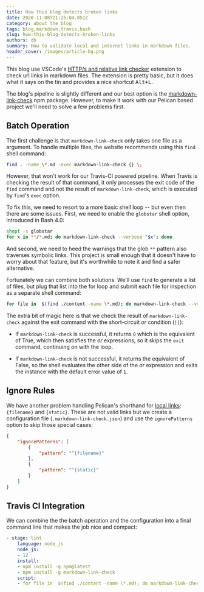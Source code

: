 ```yaml
---
title: How this blog detects broken links
date: 2020-11-08T21:25:04.051Z
category: about the blog
tags: blog,markdown,travis,bash
slug: how-this-blog-detects-broken-links
authors: db
summary: How to validate local and internet links in markdown files.
header_cover: /images/article-bg.png
---
```


This blog use VSCode's [HTTP/s and relative link checker] extension to check url links in markdown files.  The extension is pretty basic, but it does what it says on the tin and provides a nice shortcut <kbd>Alt+L</kbd>.

The blog's pipeline is slightly different and our best option is the [markdown-link-check] npm package.  However, to make it work with our Pelican based project we'll need to solve a few problems first.

## Batch Operation

The first challenge is that `markdown-link-check` only takes one file as a argument.  To handle multiple files, the website recommends using this `find` shell command:

```bash
find . -name \*.md -exec markdown-link-check {} \;
```

However, that won't work for our Travis-CI powered pipeline.  When Travis is checking the result of that command, it only processes the exit code of the `find` command and not the result of `markdown-link-check`, which is executed by `find`'s `exec` option.

To fix this, we need to resort to a more basic shell loop -- but even then there are some issues.  First, we need to enable the `globstar` shell option, introduced in Bash 4.0:

```bash
shopt -s globstar
for x in **/*.md; do markdown-link-check --verbose "$x"; done
```

And second, we need to heed the warnings that the glob `**` pattern also traverses symbolic links.  This project is small enough that it doesn't have to worry about that feature, but it's worthwhile to note it and find a safer alternative.

Fortunately we can combine both solutions.  We'll use `find` to generate a list of files, but plug that list into the for loop and submit each file for inspection as a separate shell command:

```bash
for file in  $(find ./content -name \*.md); do markdown-link-check --verbose "$file" || exit 1; done;
```

The extra bit of magic here is that we check the result of `markdown-link-check` against the exit command with the short-circuit *or* condition (`||`):

- If `markdown-link-check` is successful, it returns `0` which is the equivalent of True, which then satisfies the *or* expressions, so it skips the `exit` command, continuing on with the loop.

- If `markdown-link-check` is not successful, it returns the equivalent of False, so the shell evaluates the other side of the *or* expression and exits the instance with the default error value of `1`.

## Ignore Rules

We have another problem handling Pelican's shorthand for [local links]: `{filename}` and `{static}`.  These are not valid links but we create a configuration file (`.markdown-link-check.json`) and use the `ignorePatterns` option to skip those special cases:

```json
{
    "ignorePatterns": [
        {
            "pattern": "^{filename}"
        },
        {
            "pattern": "^{static}"
        }
    ]
}
```

## Travis CI Integration

We can combine the the batch operation and the configuration into a final command line that makes the job nice and compact:

```yaml
- stage: lint
    language: node_js
    node_js:
    - 12
    install:
    - npm install -g npm@latest
    - npm install -g markdown-link-check
    script:
    - for file in  $(find ./content -name \*.md); do markdown-link-check --config .markdown-link-check.json --verbose "$file" || exit 1; done;
```

[local links]: https://docs.getpelican.com/en/latest/content.html#linking-to-internal-content
[markdown-link-check]: https://github.com/tcort/markdown-link-check
[HTTP/s and relative link checker]: https://marketplace.visualstudio.com/items?itemName=blackmist.LinkCheckMD
